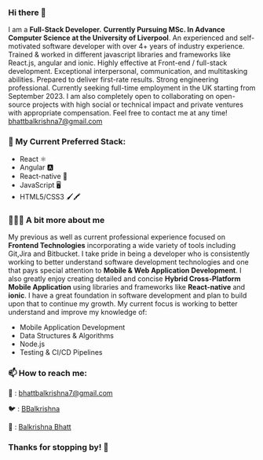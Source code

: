 <!--
**BalkrishnaBhatt/BalkrishnaBhatt** is a ✨ _special_ ✨ repository because its `README.md` (this file) appears on your GitHub profile.

Here are some ideas to get you started:

- 🔭 I’m currently working on ...
- 🌱 I’m currently learning ...
- 👯 I’m looking to collaborate on ...
- 🤔 I’m looking for help with ...
- 💬 Ask me about ...
- 📫 How to reach me: ...
- 😄 Pronouns: ...
- ⚡ Fun fact: ...
-->

### Hi there 👋
I am a **Full-Stack Developer.** **Currently Pursuing MSc. In Advance Computer Science at the University of Liverpool**. An experienced and self-motivated software developer with over 4+ years of industry experience. Trained & worked in different javascript libraries and frameworks like React.js, angular and ionic. Highly effective at Front-end / full-stack development. Exceptional interpersonal, communication, and multitasking abilities. Prepared to deliver first-rate results. Strong engineering professional. Currently seeking full-time employment in the UK starting from September 2023. I am also completely open to collaborating on open-source projects with high social or technical impact and private ventures with appropriate compensation. Feel free to contact me at any time! [bhattbalkrishna7@gmail.com](bhattbalkrishna7@gmail.com)


### 🔭  My Current Preferred Stack:

- React ⚛️
- Angular 🅰️
- React-native 📱
- JavaScript 🖥
- HTML5/CSS3 🖌🖍

### 👨🏻‍💻 A bit more about me

My previous as well as current professional experience focused on **Frontend Technologies** incorporating a wide variety of tools including Git,Jira and Bitbucket. I take pride in being a developer who is consistently working to better understand software development technologies and one that pays special attention to **Mobile & Web Application Development**. I also greatly enjoy creating detailed and concise **Hybrid Cross-Platform Mobile Application** using libraries and frameworks like **React-native** and **ionic**. I have a great foundation in software development and plan to build upon that to continue my growth. My current focus is working to better understand and improve my knowledge of:

- Mobile Application Development 
- Data Structures & Algorithms
- Node.js
- Testing & CI/CD Pipelines

### 📫 How to reach me:

📧 : [bhattbalkrishna7@gmail.com](bhattbalkrishna7@gmail.com)

🐦 : [BBalkrishna](https://twitter.com/BBalkrishna)

🔗 : [Balkrishna Bhatt](https://www.linkedin.com/in/bhattbalkrishna7/)

### Thanks for stopping by! 👋 
